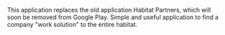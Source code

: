 This application replaces the old application Habitat Partners, which will soon be removed from Google Play.
Simple and useful application to find a company "work solution" to the entire habitat.
